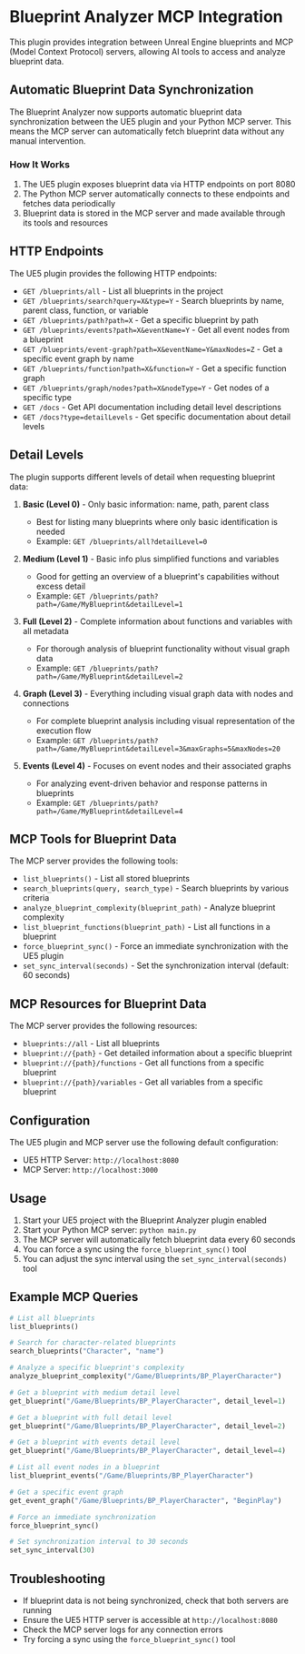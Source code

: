 # Blueprint Analyzer MCP Integration

This plugin provides integration between Unreal Engine blueprints and MCP (Model Context Protocol) servers, allowing AI tools to access and analyze blueprint data.

## Automatic Blueprint Data Synchronization

The Blueprint Analyzer now supports automatic blueprint data synchronization between the UE5 plugin and your Python MCP server. This means the MCP server can automatically fetch blueprint data without any manual intervention.

### How It Works

1. The UE5 plugin exposes blueprint data via HTTP endpoints on port 8080
2. The Python MCP server automatically connects to these endpoints and fetches data periodically
3. Blueprint data is stored in the MCP server and made available through its tools and resources

## HTTP Endpoints

The UE5 plugin provides the following HTTP endpoints:

- `GET /blueprints/all` - List all blueprints in the project
- `GET /blueprints/search?query=X&type=Y` - Search blueprints by name, parent class, function, or variable
- `GET /blueprints/path?path=X` - Get a specific blueprint by path
- `GET /blueprints/events?path=X&eventName=Y` - Get all event nodes from a blueprint
- `GET /blueprints/event-graph?path=X&eventName=Y&maxNodes=Z` - Get a specific event graph by name
- `GET /blueprints/function?path=X&function=Y` - Get a specific function graph
- `GET /blueprints/graph/nodes?path=X&nodeType=Y` - Get nodes of a specific type
- `GET /docs` - Get API documentation including detail level descriptions
- `GET /docs?type=detailLevels` - Get specific documentation about detail levels

## Detail Levels

The plugin supports different levels of detail when requesting blueprint data:

1. **Basic (Level 0)** - Only basic information: name, path, parent class
   - Best for listing many blueprints where only basic identification is needed
   - Example: `GET /blueprints/all?detailLevel=0`

2. **Medium (Level 1)** - Basic info plus simplified functions and variables
   - Good for getting an overview of a blueprint's capabilities without excess detail
   - Example: `GET /blueprints/path?path=/Game/MyBlueprint&detailLevel=1`

3. **Full (Level 2)** - Complete information about functions and variables with all metadata
   - For thorough analysis of blueprint functionality without visual graph data
   - Example: `GET /blueprints/path?path=/Game/MyBlueprint&detailLevel=2`

4. **Graph (Level 3)** - Everything including visual graph data with nodes and connections
   - For complete blueprint analysis including visual representation of the execution flow
   - Example: `GET /blueprints/path?path=/Game/MyBlueprint&detailLevel=3&maxGraphs=5&maxNodes=20`

5. **Events (Level 4)** - Focuses on event nodes and their associated graphs
   - For analyzing event-driven behavior and response patterns in blueprints
   - Example: `GET /blueprints/path?path=/Game/MyBlueprint&detailLevel=4`

## MCP Tools for Blueprint Data

The MCP server provides the following tools:

- `list_blueprints()` - List all stored blueprints
- `search_blueprints(query, search_type)` - Search blueprints by various criteria
- `analyze_blueprint_complexity(blueprint_path)` - Analyze blueprint complexity
- `list_blueprint_functions(blueprint_path)` - List all functions in a blueprint
- `force_blueprint_sync()` - Force an immediate synchronization with the UE5 plugin
- `set_sync_interval(seconds)` - Set the synchronization interval (default: 60 seconds)

## MCP Resources for Blueprint Data

The MCP server provides the following resources:

- `blueprints://all` - List all blueprints
- `blueprint://{path}` - Get detailed information about a specific blueprint
- `blueprint://{path}/functions` - Get all functions from a specific blueprint
- `blueprint://{path}/variables` - Get all variables from a specific blueprint

## Configuration

The UE5 plugin and MCP server use the following default configuration:

- UE5 HTTP Server: `http://localhost:8080`
- MCP Server: `http://localhost:3000`

## Usage

1. Start your UE5 project with the Blueprint Analyzer plugin enabled
2. Start your Python MCP server: `python main.py`
3. The MCP server will automatically fetch blueprint data every 60 seconds
4. You can force a sync using the `force_blueprint_sync()` tool
5. You can adjust the sync interval using the `set_sync_interval(seconds)` tool

## Example MCP Queries

```python
# List all blueprints
list_blueprints()

# Search for character-related blueprints
search_blueprints("Character", "name")

# Analyze a specific blueprint's complexity
analyze_blueprint_complexity("/Game/Blueprints/BP_PlayerCharacter")

# Get a blueprint with medium detail level
get_blueprint("/Game/Blueprints/BP_PlayerCharacter", detail_level=1)

# Get a blueprint with full detail level
get_blueprint("/Game/Blueprints/BP_PlayerCharacter", detail_level=2)

# Get a blueprint with events detail level
get_blueprint("/Game/Blueprints/BP_PlayerCharacter", detail_level=4)

# List all event nodes in a blueprint
list_blueprint_events("/Game/Blueprints/BP_PlayerCharacter")

# Get a specific event graph
get_event_graph("/Game/Blueprints/BP_PlayerCharacter", "BeginPlay")

# Force an immediate synchronization
force_blueprint_sync()

# Set synchronization interval to 30 seconds
set_sync_interval(30)
```

## Troubleshooting

- If blueprint data is not being synchronized, check that both servers are running
- Ensure the UE5 HTTP server is accessible at `http://localhost:8080`
- Check the MCP server logs for any connection errors
- Try forcing a sync using the `force_blueprint_sync()` tool